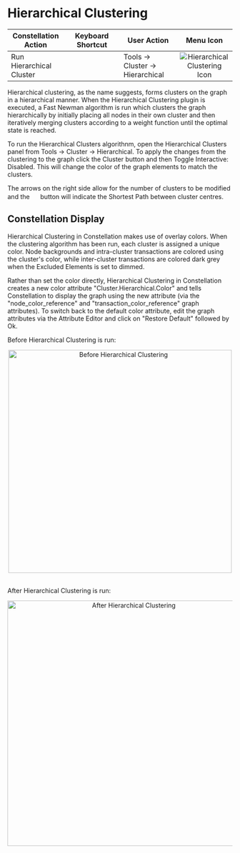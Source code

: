 # Hierarchical Clustering

<table class="table table-striped">
<colgroup>
<col style="width: 25%" />
<col style="width: 25%" />
<col style="width: 25%" />
<col style="width: 25%" />
</colgroup>
<thead>
<tr class="header">
<th>Constellation Action</th>
<th>Keyboard Shortcut</th>
<th>User Action</th>
<th style="text-align: center;">Menu Icon</th>
</tr>
</thead>
<tbody>
<tr class="odd">
<td>Run Hierarchical Cluster</td>
<td></td>
<td>Tools -&gt; Cluster -&gt; Hierarchical</td>
<td style="text-align: center;"><img src="../ext/docs/CoreAlgorithmPlugins/src/au/gov/asd/tac/constellation/plugins/algorithms/resources/hierarchical.png" alt="Hierarchical Clustering Icon" /></td>
</tr>
</tbody>
</table>

Hierarchical clustering, as the name suggests, forms clusters on the graph in 
a hierarchical manner. When the Hierarchical Clustering plugin is executed, a 
Fast Newman algorithm is run which clusters the graph hierarchically by initially 
placing all nodes in their own cluster and then iteratively merging clusters 
according to a weight function until the optimal state is reached.

To run the Hierarchical Clusters algorithnm, open the Hierarchical Clusters 
panel from Tools -> Cluster -> Hierarchical. To apply the changes from the clustering
to the graph click the Cluster button and then Toggle Interactive: Disabled. This
will change the color of the graph elements to match the clusters. 

The arrows on the right side allow for the number of clusters to be modified and the 
<img src="../ext/docs/CoreAlgorithmPlugins/src/au/gov/asd/tac/constellation/plugins/algorithms/resources/shortestpaths.png" width="16" height="16" />
button will indicate the Shortest Path between cluster centres. 

## Constellation Display

Hierarchical Clustering in Constellation makes use of overlay colors. When the
clustering algorithm has been run, each cluster is assigned a unique
color. Node backgrounds and intra-cluster transactions are colored using
the cluster's color, while inter-cluster transactions are colored dark
grey when the Excluded Elements is set to dimmed.

Rather than set the color directly, Hierarchical Clustering in Constellation
creates a new color attribute "Cluster.Hierarchical.Color" and tells 
Constellation to display the graph using the new attribute (via the 
"node\_color\_reference" and "transaction\_color_reference" graph attributes). 
To switch back to the default color attribute, edit the graph attributes via 
the Attribute Editor and click on "Restore Default" followed by Ok.

Before Hierarchical Clustering is run:

<div style="text-align: center">
<img height=500 src="../ext/docs/CoreAlgorithmPlugins/src/au/gov/asd/tac/constellation/plugins/algorithms/resources/clusteringBefore.png" alt="Before Hierarchical Clustering" />
</div>
<br />

After Hierarchical Clustering is run:

<div style="text-align: center">
<img height=550 src="../ext/docs/CoreAlgorithmPlugins/src/au/gov/asd/tac/constellation/plugins/algorithms/resources/hierarchicalAfter.png" alt="After Hierarchical Clustering" />
</div>

